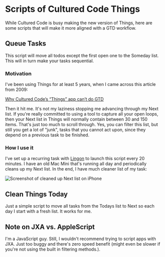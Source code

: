 # Scripts of Cultured Code Things

While Cultured Code is busy making the new version of Things, here are some scripts that will make it more aligned with a GTD workflow.

## Queue Tasks

This script will move all todos except the first open one to the Someday list. This will in turn make your tasks sequential.
 
### Motivation

 I've been using Things for at least 5 years, when I came across this article from 2009:
 
[Why Cultured Code’s “Things” app can’t do GTD](https://txfx.net/2009/02/05/why-cultured-codes-things-app-cant-do-gtd/)

Then it hit me. It's not my laziness stopping me advancing through my Next list.
If you're really committed to using a tool to capture all your open loops, then your Next list in Things will normally contain between 30 and 150 items. That's just too much to scroll through. Yes, you can filter this list, but still you get a lot of "junk", tasks that you cannot act upon, since they depend on a previous task to be finished.
 
### How I use it
 
 I've set up a recurring task with [Lingon](https://www.peterborgapps.com/lingon/) to launch this script every 20 minutes. I have an old Mac Mini that's running all day and periodically cleans up my Next list.
 In the end, I have much cleaner list of my task:

![Screenshot of cleaned up Next list on iPhone](http://815b1b87b51011a7a029-623c55fb68acb92f1f433c6448bed244.r60.cf3.rackcdn.com/github/things-scripts/queued-tasks.jpg)

## Clean Things Today

Just a simple script to move all tasks from the Todays list to Next so each day I start with a fresh list. It works for me.

## Note on JXA vs. AppleScript

I'm a JavaScript guy. Still, I wouldn't recommend trying to script apps with JXA. Just too buggy and there's zero speed benefit (might even be slower if you're not using the built in filtering methods.).